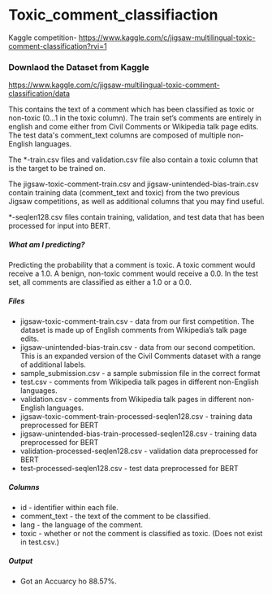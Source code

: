 # Toxic_comment_classifiaction
Kaggle competition- https://www.kaggle.com/c/jigsaw-multilingual-toxic-comment-classification?rvi=1

### Downlaod the Dataset from Kaggle
https://www.kaggle.com/c/jigsaw-multilingual-toxic-comment-classification/data

This contains the text of a comment which has been classified as toxic or non-toxic (0...1 in the toxic column). The train set’s comments are entirely in english and come either from Civil Comments or Wikipedia talk page edits. The test data's comment_text columns are composed of multiple non-English languages.

The *-train.csv files and validation.csv file also contain a toxic column that is the target to be trained on.

The jigsaw-toxic-comment-train.csv and jigsaw-unintended-bias-train.csv contain training data (comment_text and toxic) from the two previous Jigsaw competitions, as well as additional columns that you may find useful.

*-seqlen128.csv files contain training, validation, and test data that has been processed for input into BERT.

##### What am I predicting?
Predicting the probability that a comment is toxic. A toxic comment would receive a 1.0. A benign, non-toxic comment would receive a 0.0. In the test set, all comments are classified as either a 1.0 or a 0.0.

##### Files

- jigsaw-toxic-comment-train.csv - data from our first competition. The dataset is made up of English comments from Wikipedia’s talk page edits.
- jigsaw-unintended-bias-train.csv - data from our second competition. This is an expanded version of the Civil Comments dataset with a range of additional labels.
- sample_submission.csv - a sample submission file in the correct format
- test.csv - comments from Wikipedia talk pages in different non-English languages.
- validation.csv - comments from Wikipedia talk pages in different non-English languages.
- jigsaw-toxic-comment-train-processed-seqlen128.csv - training data preprocessed for BERT
- jigsaw-unintended-bias-train-processed-seqlen128.csv - training data preprocessed for BERT
- validation-processed-seqlen128.csv - validation data preprocessed for BERT
- test-processed-seqlen128.csv - test data preprocessed for BERT

##### Columns

- id - identifier within each file.
- comment_text - the text of the comment to be classified.
- lang - the language of the comment.
- toxic - whether or not the comment is classified as toxic. (Does not exist in test.csv.)


##### Output
- Got an Accuarcy ho 88.57%.

